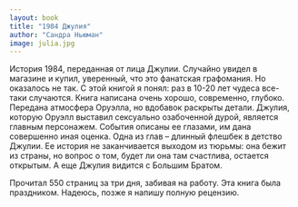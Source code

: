 ```yaml
---
layout: book
title: "1984 Джулия"
author: "Сандра Ньюман"
image: julia.jpg
---
```


История 1984, переданная от лица Джулии. Случайно увидел в магазине и купил,
уверенный, что это фанатская графомания. Но оказалось не так. С этой книгой я
понял: раз в 10-20 лет чудеса все-таки случаются. Книга написана очень хорошо,
современно, глубоко. Передана атмосфера Оруэлла, но вдобавок раскрыты
детали. Джулия, которую Оруэлл выставил сексуально озабоченной дурой, является
главным персонажем. События описаны ее глазами, им дана совершенно иная
оценка. Одна из глав – длинный флешбек в детство Джулии. Ее история не
заканчивается выходом из тюрьмы: она бежит из страны, но вопрос о том, будет ли
она там счастлива, остается открытым. А еще Джулия видится с Большим Братом.

Прочитал 550 страниц за три дня, забивая на работу. Эта книга была
праздником. Надеюсь, позже я напишу полную рецензию.
